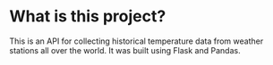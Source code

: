 # What is this project?

This is an API for collecting historical temperature data from weather stations all over the world. It was built using Flask and Pandas.